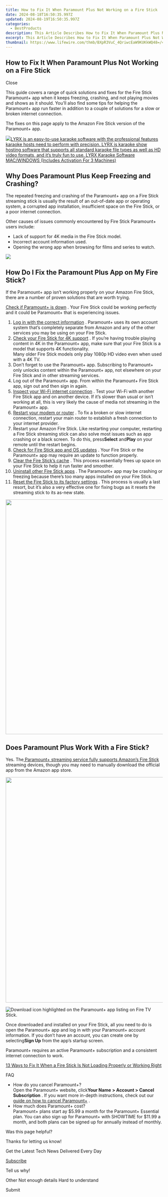 ```yaml
---
title: How to Fix It When Paramount Plus Not Working on a Fire Stick
date: 2024-08-18T16:50:35.997Z
updated: 2024-08-19T16:50:35.997Z
categories:
  - BestProducts
description: This Article Describes How to Fix It When Paramount Plus Not Working on a Fire Stick
excerpt: This Article Describes How to Fix It When Paramount Plus Not Working on a Fire Stick
thumbnail: https://www.lifewire.com/thmb/BXpR3VuC_4QriwcEaW9KUKkWQ48=/400x300/filters:no_upscale():max_bytes(150000):strip_icc():format(webp)/how-to-fix-it-when-paramount-plus-not-working-on-firestick-c70407dd3d11406c986872a4dad45b15.jpg
---
```


## How to Fix It When Paramount Plus Not Working on a Fire Stick

Close 

 This guide covers a range of quick solutions and fixes for the Fire Stick Paramount+ app when it keeps freezing, crashing, and not playing movies and shows as it should. You’ll also find some tips for helping the Paramount+ app run faster in addition to a couple of solutions for a slow or broken internet connection.

 The fixes on this page apply to the Amazon Fire Stick version of the Paramount+ app.

<!-- affiliate ads begin -->
<a href="https://shop.pcdj.com/order/checkout.php?PRODS=4698998&QTY=1&AFFILIATE=108875&CART=1"> <img src="https://secure.avangate.com/images/merchant/47f4b6321e9fd8e8f7326a6adc1a7c1e/products/MacBook_Pro_lyrx-withsinger-tv.png" border="0">LYRX is an easy-to-use karaoke software with the professional features karaoke hosts need to perform with precision. LYRX is karaoke show hosting software that supports all standard karaoke file types as well as HD video formats, and it’s truly fun to use. 
LYRX Karaoke Software MAC/WINDOWS (Includes Activation For 3 Machines)</a>
<!-- affiliate ads end -->
##  Why Does Paramount Plus Keep Freezing and Crashing? 

 The repeated freezing and crashing of the Paramount+ app on a Fire Stick streaming stick is usually the result of an out-of-date app or operating system, a corrupted app installation, insufficient space on the Fire Stick, or a poor internet connection.

 Other causes of issues commonly encountered by Fire Stick Paramount+ users include:

* Lack of support for 4K media in the Fire Stick model.
* Incorrect account information used.
* Opening the wrong app when browsing for films and series to watch.

<!-- affiliate ads begin -->
<a href="https://store.massmailsoftware.com/order/checkout.php?PRODS=1300375&QTY=1&AFFILIATE=108875&CART=1"><img src="https://secure.avangate.com/images/merchant/dc87c13749315c7217cdc4ac692e704c/banera_for_partners-15_%281%29.jpg" border="0"></a>
<!-- affiliate ads end -->
##  How Do I Fix the Paramount Plus App on My Fire Stick? 

 If the Paramount+ app isn’t working properly on your Amazon Fire Stick, there are a number of proven solutions that are worth trying.

[ Check if Paramount+ is down](https://www.lifewire.com/is-cbs-all-access-down-or-is-it-you-5072952) . Your Fire Stick could be working perfectly and it could be Paramount+ that is experiencing issues.

1. [ Log in with the correct information](https://www.lifewire.com/cbs-all-access-4155838) . Paramount+ uses its own account system that’s completely separate from Amazon and any of the other services you may be using on your Fire Stick.
2. [ Check your Fire Stick for 4K support](https://www.lifewire.com/amazon-fire-tv-4152887) . If you’re having trouble playing content in 4K in the Paramount+ app, make sure that your Fire Stick is a model that supports 4K functionality.  
 Many older Fire Stick models only play 1080p HD video even when used with a 4K TV.
3. Don’t forget to use the Paramount+ app. Subscribing to Paramount+ only unlocks content within the Paramount+ app, not elsewhere on your Fire Stick and in other streaming services.
4. Log out of the Paramount+ app. From within the Paramount+ Fire Stick app, sign out and then sign in again.
5. [ Inspect your Wi-Fi internet connection](https://www.lifewire.com/how-to-test-your-internet-speed-2617987) . Test your Wi-Fi with another Fire Stick app and on another device. If it’s slower than usual or isn’t working at all, this is very likely the cause of media not streaming in the Paramount+ app.
6. [ Restart your modem or router](https://www.lifewire.com/how-to-properly-restart-a-router-modem-2624570) . To fix a broken or slow internet connection, restart your main router to establish a fresh connection to your internet provider.
7. Restart your Amazon Fire Stick. Like restarting your computer, restarting a Fire Stick streaming stick can also solve most issues such as app crashing or a black screen. To do this, press**Select** and**Play** on your remote until the restart begins.
8. [ Check for Fire Stick app and OS updates](https://www.lifewire.com/how-to-update-amazon-fire-stick-4173448) . Your Fire Stick or the Paramount+ app may require an update to function properly.
9. [ Clear the Fire Stick’s cache](https://www.lifewire.com/clear-cache-on-firestick-4177638) . This process essentially frees up space on your Fire Stick to help it run faster and smoother.
10. [ Uninstall other Fire Stick apps](https://www.lifewire.com/delete-apps-on-fire-stick-5024909) . The Paramount+ app may be crashing or freezing because there’s too many apps installed on your Fire Stick.
11. [ Reset the Fire Stick to its factory settings](https://www.lifewire.com/how-to-reset-fire-stick-4176100) . This process is usually a last resort, but it’s also a very effective one for fixing bugs as it resets the streaming stick to its as-new state.

<!-- affiliate ads begin -->
<a href="https://zebaoaffiliateprogram.pxf.io/c/5597632/1853659/21526" target="_top" id="1853659"><img src="//a.impactradius-go.com/display-ad/21526-1853659" border="0" alt="" width="1920" height="750"/></a><img height="0" width="0" src="https://imp.pxf.io/i/5597632/1853659/21526" style="position:absolute;visibility:hidden;" border="0" />
<!-- affiliate ads end -->
##  Does Paramount Plus Work With a Fire Stick? 

 Yes. The[ Paramount+ streaming service fully supports Amazon’s Fire Stick](https://www.lifewire.com/watch-paramount-plus-on-firestick-7494987) streaming devices, though you may need to manually download the official app from the Amazon app store.  

<!-- affiliate ads begin -->
<a href="https://lightailing.sjv.io/c/5597632/1638364/17190" target="_top" id="1638364"><img src="//a.impactradius-go.com/display-ad/17190-1638364" border="0" alt="" width="1280" height="720"/></a><img height="0" width="0" src="https://imp.pxf.io/i/5597632/1638364/17190" style="position:absolute;visibility:hidden;" border="0" />
<!-- affiliate ads end -->
![Download icon highlighted on the Paramount+ app listing on Fire TV Stick.](https://www.lifewire.com/thmb/nt3c9KpI6jBNnsXIepy3oO_M8xk=/1500x0/filters:no_upscale():max_bytes(150000):strip_icc():format(webp)/A4-InstallandWatchParamountPlusonFireTVStick-annotated-c6f1079a7a19427b98f2cfb9313b566c.jpg) 

 Once downloaded and installed on your Fire Stick, all you need to do is open the Paramount+ app and log in with your Paramount+ account information. If you don’t have an account, you can create one by selecting**Sign Up** from the app’s startup screen.

 Paramount+ requires an active Paramount+ subscription and a consistent internet connection to work.

[  13 Ways to Fix It When a Fire Stick Is Not Loading Properly or Working Right ](https://www.lifewire.com/fix-firestick-not-loading-5198414) 

 FAQ

* How do you cancel Paramount+?  
 Open the Paramount+ website, click**Your Name** **\> Account > Cancel Subscription** . If you want more in-depth instructions, check out our[ guide on how to cancel Paramount+](https://www.lifewire.com/cancel-paramount-plus-7480556) .
* How much does Paramount+ cost?  
 Paramount+ plans start ay $5.99 a month for the Paramount+ Essential plan. You can also sign up for Paramount+ with SHOWTIME for $11.99 a month, and both plans can be signed up for annually instead of monthly.

Was this page helpful?

Thanks for letting us know!

 Get the Latest Tech News Delivered Every Day

[ Subscribe ](https://www.lifewire.com/#) 

Tell us why!

 Other  Not enough details  Hard to understand 

 Submit 

<ins class="adsbygoogle"
     style="display:block"
     data-ad-format="autorelaxed"
     data-ad-client="ca-pub-7571918770474297"
     data-ad-slot="1223367746"></ins>



<ins class="adsbygoogle"
     style="display:block"
     data-ad-client="ca-pub-7571918770474297"
     data-ad-slot="8358498916"
     data-ad-format="auto"
     data-full-width-responsive="true"></ins>


